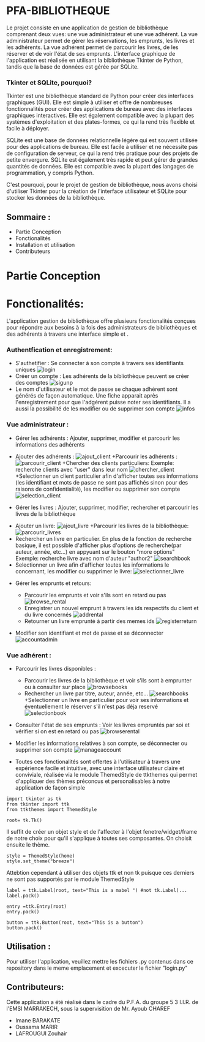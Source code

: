 # PFA-BIBLIOTHEQUE
Le projet consiste en une application de gestion de bibliothèque comprenant deux vues: une vue administrateur et une vue adhérent. La vue administrateur permet de gérer les réservations, les emprunts, les livres et les adhérents. La vue adhérent permet de parcourir les livres, de les réserver et de voir l'état de ses emprunts. L'interface graphique de l'application est réalisée en utilisant la bibliothèque Tkinter de Python, tandis que la base de données est gérée par SQLite.

### Tkinter et SQLite, pourquoi? 
Tkinter est une bibliothèque standard de Python pour créer des interfaces graphiques (GUI). Elle est simple à utiliser et offre de nombreuses fonctionnalités pour créer des applications de bureau avec des interfaces graphiques interactives. Elle est également compatible avec la plupart des systèmes d'exploitation et des plates-formes, ce qui la rend très flexible et facile à déployer.

SQLite est une base de données relationnelle légère qui est souvent utilisée pour des applications de bureau. Elle est facile à utiliser et ne nécessite pas de configuration de serveur, ce qui la rend très pratique pour des projets de petite envergure. SQLite est également très rapide et peut gérer de grandes quantités de données. Elle est compatible avec la plupart des langages de programmation, y compris Python.

C'est pourquoi, pour le projet de gestion de bibliothèque, nous avons choisi d'utiliser Tkinter pour la création de l'interface utilisateur et SQLite pour stocker les données de la bibliothèque.

## Sommaire :
- Partie Conception
- Fonctionalités 
- Installation et utilisation
- Contributeurs

# Partie Conception


# Fonctionalités:
L'application gestion de bibliothèque offre plusieurs fonctionalités conçues pour répondre aux besoins à la fois des administrateurs de bibliothèques et des adhérents à travers une interface simple et .

### Authentfication et enregistrement:
- S'authetifier : Se connecter à son compte à travers ses identifiants uniques
![login](login.PNG) 
- Créer un compte : Les adhérents de la bibliothèque peuvent se créer des comptes
![sigunp](signup.PNG)
- Le nom d'utilisateur et le mot de passe se chaque adhérent sont générés de façon automatique. Une fiche apparait après l'enregistrement pour que l'adgérent puisse noter ses identifiants. Il a aussi la possibilité de les modifier ou de supprimer son compte
![infos](infossignup.PNG)
 
### Vue administrateur :
 
* Gérer les adhérents : Ajouter, supprimer, modifier et parcourir les informations des adhérents
 + Ajouter des adhérents :
 ![ajout_client](addclient.PNG)
 +Parcourir les adhérents :
 ![parcourir_client](browseclient.PNG)
 +Chercher des clients particuliers:
     Exemple: recherche clients avec "user" dans leur nom
     ![chercher_client](searchclient.PNG)
  +Selectionner un client particulier afin d'afficher toutes ses informations (les identifiant et mots de passe ne sont pas affichés sinon pour des raisons de confidentialité), les modifier ou supprimer son compte
  ![selection_client](selectionclient.PNG)
  
* Gérer les livres : Ajouter, supprimer, modifier, rechercher et parcourir les livres de la bibliothèque
 + Ajouter un livre:
 ![ajout_livre](addbook.PNG)
 +Parcourir les livres de la bibliothèque:
 ![parcourir_livres](browsebook.PNG)
 + Rechercher un livre en particulier. En plus de la fonction de recherche basique, il est possible d'afficher plus d'options de recherche(par auteur, année, etc...) en appyuant sur le bouton "more options"
    Exemple: recherche livre avec nom d'auteur "author2"
    ![searchbook](searchbook.PNG)
 + Selectionner un livre afin d'afficher toutes les informations le concernant, les modifier ou supprimer le livre:
 ![selectionner_livre](selectionbook.PNG)
 
* Gérer les emprunts et retours: 
  + Parcourir les emprunts et voir s'ils sont en retard ou pas
  ![browse_rental](browserental.PNG)
  + Enregistrer un nouvel emprunt à travers les ids respectifs du client et du livre concernés
  ![addrental](addrental.PNG)
  +  Retourner un livre emprunté à partir des memes ids
  ![registerreturn](return.PNG)
  
 * Modifier son identifiant et mot de passe et se déconnecter
  ![accountadmin](accountadmin.PNG)

### Vue adhérent :

- Parcourir les livres disponibles : 
   + Parcourir les livres de la bibliothèque et voir s'ils sont à emprunter ou à consulter sur place
   ![browsebooks](browsebooks.PNG)
   + Rechercher un livre par titre, auteur, année, etc...
   ![searchbooks](searchbooks.PNG)
   +Selectionner un livre en particulier pour voir ses informations et éventuellement le réserver s'il n'est pas déja reservé
   ![selectionbook](infosbook.PNG)

- Consulter l'état de ses emprunts : 
   Voir les livres empruntés par soi et vérifier si on est en retard ou pas
   ![browserental](reservationbrowse.PNG)
 
 - Modifier les informations relatives à son compte, se déconnecter ou supprimer son compte
  ![manageaccount](account.PNG)

* Toutes ces fonctionalités sont offertes à l'utilisateur à travers une expérience facile et intuitive, avec une interface utilisateur claire et conviviale, 
 réalisée via le module ThemedStyle de ttkthemes qui permet d'appliquer des thèmes préconcus et personalisables à notre application de façon simple
```
import tkinter as tk
from tkinter import ttk
from ttkthemes import ThemedStyle

root= tk.Tk()
```
Il suffit de créer un objet style et de l'affecter à l'objet fenetre/widget/frame de notre choix pour qu'il s'applique à toutes ses composantes. On choisit ensuite le thème.
```
style = ThemedStyle(home)
style.set_theme("breeze")

```
Attebtion cependant à utiliser des objets ttk et non tk puisque ces derniers ne sont pas supportés par le module ThemedStyle
```
label = ttk.Label(root, text="This is a mabel ") #not tk.Label(...
label.pack()

entry =ttk.Entry(root)
entry.pack()

button = ttk.Button(root, text="This is a button")
button.pack()
```
## Utilisation : 
 Pour utiliser l'application, veuillez mettre les fichiers .py contenus dans ce repository dans le meme emplacement et excecuter le fichier "login.py"

## Contributeurs:
Cette application a été réalisé dans le cadre du P.F.A. du groupe 5 3 I.I.R. de l'EMSI MARRAKECH, sous la supervisition de Mr. Ayoub CHAREF
 + Imane BARAKATE
 + Oussama MARIR
 + LAFROUGUI Zouhair
 
